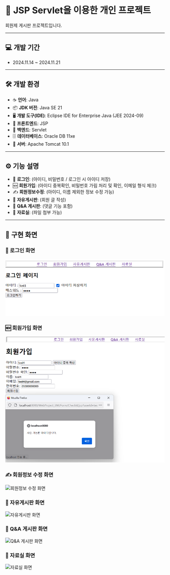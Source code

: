 # 📝 JSP Servlet을 이용한 개인 프로젝트

회원제 게시판 프로젝트입니다.

---

## 💻 개발 기간

- 2024.11.14 ~ 2024.11.21

---

## 🛠 개발 환경

- ☕ **언어**: Java  
- 📦 **JDK 버전**: Java SE 21  
- 🖥️ **개발 도구(IDE)**: Eclipse IDE for Enterprise Java (JEE 2024-09)  
- 🎨 **프론트엔드**: JSP  
- 🔧 **백엔드**: Servlet  
- 🗄️ **데이터베이스**: Oracle DB 11xe  
- 🚀 **서버**: Apache Tomcat 10.1  

---

## ⚙️ 기능 설명

- 🔐 **로그인**: (아이디, 비밀번호 / 로그인 시 아이디 저장)  
- 🆕 **회원가입**: (아이디 중복확인, 비밀번호 가림 처리 및 확인, 이메일 형식 체크)  
- ✍️ **회원정보수정**: (아이디, 이름 제외한 정보 수정 가능)  
- 📝 **자유게시판**: (회원 글 작성)  
- 💬 **Q&A 게시판**: (댓글 기능 포함)  
- 📎 **자료실**: (파일 첨부 가능)  

---

## 📸 구현 화면

### 🔐 로그인 화면  
![로그인 화면](images/login.png)

### 🆕 회원가입 화면  
![회원가입 화면](images/signup.png)

### ✍️ 회원정보 수정 화면  
![회원정보 수정 화면](images/profile-edit.png)

### 📝 자유게시판 화면  
![자유게시판 화면](images/freeboard.png)

### 💬 Q&A 게시판 화면  
![Q&A 게시판 화면](images/qna.png)

### 📎 자료실 화면  
![자료실 화면](images/resources.png)
